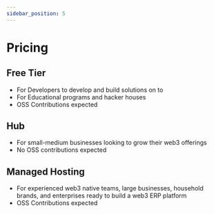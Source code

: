 ```yaml
---
sidebar_position: 5
---
```


Pricing
=======

Free Tier
---------

-   For Developers to develop and build solutions on to
-   For Educational programs and hacker houses
-   OSS Contributions expected

Hub
---

-   For small-medium businesses looking to grow their web3 offerings
-   No OSS contributions expected

Managed Hosting
---------------

-   For experienced web3 native teams, large businesses, household brands, and enterprises ready to build a web3 ERP platform
-   OSS Contributions expected